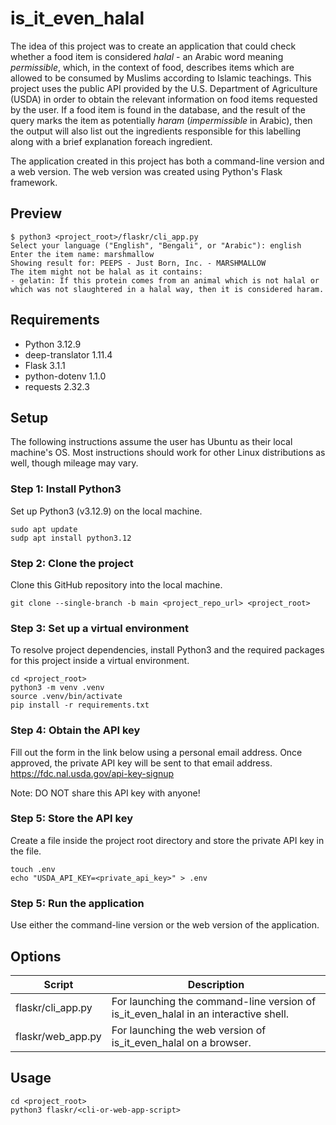 # is_it_even_halal

The idea of this project was to create an application that could check whether a food item is considered *halal* - an Arabic word meaning *permissible*, which, in the context of food, describes items which are allowed to be consumed by Muslims according to Islamic teachings. This project uses the public API provided by the U.S. Department of Agriculture (USDA) in order to obtain the relevant information on food items requested by the user. If a food item is found in the database, and the result of the query marks the item as potentially *haram* (*impermissible* in Arabic), then the output will also list out the ingredients responsible for this labelling along with a brief explanation foreach ingredient.

The application created in this project has both a command-line version and a web version. The web version was created using Python's Flask framework.

## Preview

    $ python3 <project_root>/flaskr/cli_app.py
    Select your language ("English", "Bengali", or "Arabic"): english
    Enter the item name: marshmallow
    Showing result for: PEEPS - Just Born, Inc. - MARSHMALLOW
    The item might not be halal as it contains:
    - gelatin: If this protein comes from an animal which is not halal or which was not slaughtered in a halal way, then it is considered haram.

## Requirements

- Python 3.12.9
- deep-translator 1.11.4
- Flask 3.1.1
- python-dotenv 1.1.0
- requests 2.32.3

## Setup
The following instructions assume the user has Ubuntu as their local machine's OS. Most instructions should work for other Linux distributions as well, though mileage may vary.

### Step 1: Install Python3
Set up Python3 (v3.12.9) on the local machine.

    sudo apt update 
    sudp apt install python3.12
    
### Step 2: Clone the project
Clone this GitHub repository into the local machine.
    
    git clone --single-branch -b main <project_repo_url> <project_root> 
    
### Step 3: Set up a virtual environment
To resolve project dependencies, install Python3 and the required packages for this project inside a virtual environment. 
    
    cd <project_root> 
    python3 -m venv .venv 
    source .venv/bin/activate
    pip install -r requirements.txt

### Step 4: Obtain the API key
Fill out the form in the link below using a personal email address. Once approved, the private API key will be sent to that email address.
https://fdc.nal.usda.gov/api-key-signup

Note: DO NOT share this API key with anyone!

### Step 5: Store the API key
Create a file inside the project root directory and store the private API key in the file.
    
    touch .env 
    echo "USDA_API_KEY=<private_api_key>" > .env

### Step 5: Run the application
Use either the command-line version or the web version of the application.

## Options

| Script             | Description                                                                         |
| ------------------ | ----------------------------------------------------------------------------------- |
| flaskr/cli_app.py  | For launching the command-line version of is_it_even_halal in an interactive shell. |
| flaskr/web_app.py  | For launching the web version of is_it_even_halal on a browser.                     |

## Usage
    
    cd <project_root>
    python3 flaskr/<cli-or-web-app-script> 
